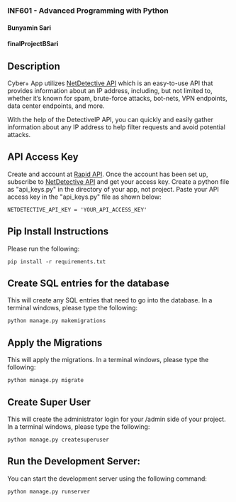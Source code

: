 ### INF601 - Advanced Programming with Python
#### Bunyamin Sari
#### finalProjectBSari

## Description
Cyber+ App utilizes [NetDetective API](https://rapidapi.com/tomwimmenhove/api/netdetective) which is an easy-to-use API that provides information about an IP address, including, but not limited to, whether it’s known for spam, brute-force attacks, bot-nets, VPN endpoints, data center endpoints, and more.

With the help of the DetectiveIP API, you can quickly and easily gather information about any IP address to help filter requests and avoid potential attacks.

## API Access Key
Create and account at [Rapid API](https://rapidapi.com). Once the account has been set up, subscribe to [NetDetective API](https://rapidapi.com/tomwimmenhove/api/netdetective) and get your access key. Create a python file as "api_keys.py" in the directory of your app, not project. Paste your API access key in the "api_keys.py" file as shown below:
```
NETDETECTIVE_API_KEY = 'YOUR_API_ACCESS_KEY'
```

## Pip Install Instructions
Please run the following: 
```
pip install -r requirements.txt
```
## Create SQL entries for the database
This will create any SQL entries that need to go into the database. In a terminal windows, please type the following:
```
python manage.py makemigrations
```
## Apply the Migrations
This will apply the migrations. In a terminal windows, please type the following:
```
python manage.py migrate
```
## Create Super User
This will create the administrator login for your /admin side of your project. In a terminal windows, please type the following:
```
python manage.py createsuperuser
```
## Run the Development Server:
You can start the development server using the following command:
```
python manage.py runserver
```

